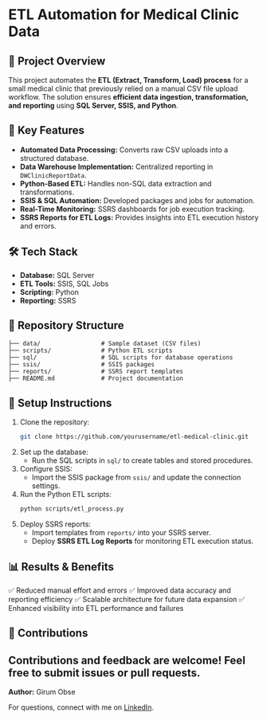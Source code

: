 # ETL Automation for Medical Clinic Data

## 📌 Project Overview
This project automates the **ETL (Extract, Transform, Load) process** for a small medical clinic that previously relied on a manual CSV file upload workflow. The solution ensures **efficient data ingestion, transformation, and reporting** using **SQL Server, SSIS, and Python**.

## 🚀 Key Features
- **Automated Data Processing:** Converts raw CSV uploads into a structured database.
- **Data Warehouse Implementation:** Centralized reporting in `DWClinicReportData`.
- **Python-Based ETL:** Handles non-SQL data extraction and transformations.
- **SSIS & SQL Automation:** Developed packages and jobs for automation.
- **Real-Time Monitoring:** SSRS dashboards for job execution tracking.
- **SSRS Reports for ETL Logs:** Provides insights into ETL execution history and errors.

## 🛠️ Tech Stack
- **Database:** SQL Server
- **ETL Tools:** SSIS, SQL Jobs
- **Scripting:** Python
- **Reporting:** SSRS

## 📂 Repository Structure
```
├── data/                 # Sample dataset (CSV files)
├── scripts/              # Python ETL scripts
├── sql/                  # SQL scripts for database operations
├── ssis/                 # SSIS packages
├── reports/              # SSRS report templates
├── README.md             # Project documentation
```

## 🔧 Setup Instructions
1. Clone the repository:
   ```bash
   git clone https://github.com/yourusername/etl-medical-clinic.git
   ```
2. Set up the database:
   - Run the SQL scripts in `sql/` to create tables and stored procedures.
3. Configure SSIS:
   - Import the SSIS package from `ssis/` and update the connection settings.
4. Run the Python ETL scripts:
   ```bash
   python scripts/etl_process.py
   ```
5. Deploy SSRS reports:
   - Import templates from `reports/` into your SSRS server.
   - Deploy **SSRS ETL Log Reports** for monitoring ETL execution status.

## 📊 Results & Benefits
✅ Reduced manual effort and errors
✅ Improved data accuracy and reporting efficiency
✅ Scalable architecture for future data expansion
✅ Enhanced visibility into ETL performance and failures

## 🤝 Contributions
Contributions and feedback are welcome! Feel free to submit issues or pull requests.
---
**Author:** Girum Obse

For questions, connect with me on [LinkedIn](https://www.linkedin.com/in/girumbi/).
